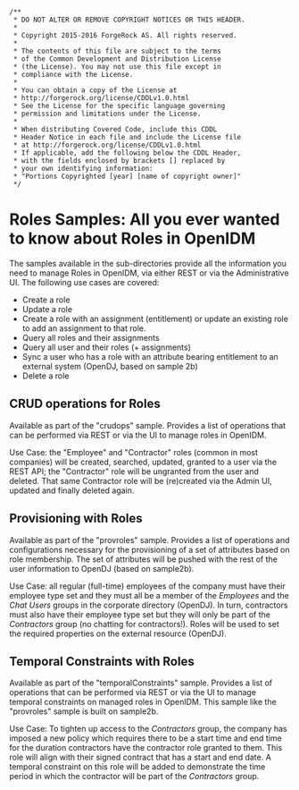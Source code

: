     /**
     * DO NOT ALTER OR REMOVE COPYRIGHT NOTICES OR THIS HEADER.
     *
     * Copyright 2015-2016 ForgeRock AS. All rights reserved.
     *
     * The contents of this file are subject to the terms
     * of the Common Development and Distribution License
     * (the License). You may not use this file except in
     * compliance with the License.
     *
     * You can obtain a copy of the License at
     * http://forgerock.org/license/CDDLv1.0.html
     * See the License for the specific language governing
     * permission and limitations under the License.
     *
     * When distributing Covered Code, include this CDDL
     * Header Notice in each file and include the License file
     * at http://forgerock.org/license/CDDLv1.0.html
     * If applicable, add the following below the CDDL Header,
     * with the fields enclosed by brackets [] replaced by
     * your own identifying information:
     * "Portions Copyrighted [year] [name of copyright owner]"
     */

Roles Samples: All you ever wanted to know about Roles in OpenIDM
==================================================================

The samples available in the sub-directories provide all the information
you need to manage Roles in OpenIDM, via either REST or via the Administrative
UI. The following use cases are covered:
* Create a role
* Update a role
* Create a role with an assignment (entitlement) or update an existing
  role to add an assignment to that role.
* Query all roles and their assignments
* Query all user and their roles (+ assignments)
* Sync a user who has a role with an attribute bearing entitlement to
  an external system (OpenDJ, based on sample 2b)
* Delete a role


CRUD operations for Roles
-------------------------

Available as part of the "crudops" sample. Provides a list of operations that
can be performed via REST or via the UI to manage roles in OpenIDM.

Use Case: the "Employee" and "Contractor" roles (common in most companies) will
be created, searched, updated, granted to a user via the REST API; the
"Contractor" role will be ungranted from the user and deleted. That same
Contractor role will be (re)created via the Admin UI, updated and finally
deleted again.

Provisioning with Roles
-----------------------

Available as part of the "provroles" sample. Provides a list of operations
and configurations necessary for the provisioning of a set of attributes based
on role membership. The set of attributes will be pushed with the rest of the
user information to OpenDJ (based on sample2b).

Use Case: all regular (full-time) employees of the company must have their
employee type set and they must all be a member of the _Employees_ and
the _Chat Users_ groups in the corporate directory (OpenDJ). In turn,
contractors must also have their employee type set but they will only be part
of the _Contractors_ group (no chatting for contractors!). Roles will be used
to set the required properties on the external resource (OpenDJ).

Temporal Constraints with Roles
-------------------------------
Available as part of the "temporalConstraints" sample. Provides a list of operations
that can be performed via REST or via the UI to manage temporal constraints on
managed roles in OpenIDM. This sample like the "provroles" sample is built
on sample2b.

Use Case: To tighten up access to the _Contractors_ group, the company has imposed
a new policy which requires there to be a start time and end time for the duration
contractors have the contractor role granted to them. This role will align with
their signed contract that has a start and end date. A temporal constraint on this role
will be added to demonstrate the time period in which the contractor will be part of
the _Contractors_ group.
